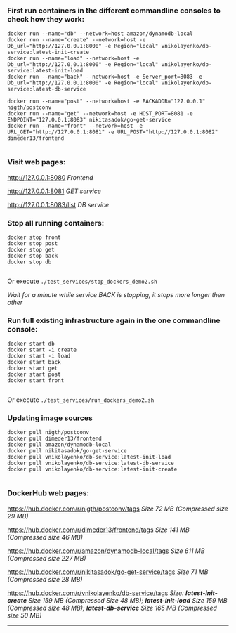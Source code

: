 ### First run containers in the different commandline consoles to check how they work:
```
docker run --name="db" --network=host amazon/dynamodb-local
docker run --name="create" --network=host -e Db_url="http://127.0.0.1:8000" -e Region="local" vnikolayenko/db-service:latest-init-create
docker run --name="load" --network=host -e Db_url="http://127.0.0.1:8000" -e Region="local" vnikolayenko/db-service:latest-init-load
docker run --name="back" --network=host -e Server_port=8083 -e Db_url="http://127.0.0.1:8000" -e Region="local" vnikolayenko/db-service:latest-db-service

docker run --name="post" --network=host -e BACKADDR="127.0.0.1" nigth/postconv
docker run --name="get" --network=host -e HOST_PORT=8081 -e ENDPOINT="127.0.0.1:8083" nikitasadok/go-get-service
docker run --name="front" --network=host -e URL_GET="http://127.0.0.1:8081" -e URL_POST="http://127.0.0.1:8082" dimeder13/frontend
 
```
### Visit web pages:

http://127.0.0.1:8080 _Frontend_

http://127.0.0.1:8081 _GET service_

http://127.0.0.1:8083/list _DB service_

### Stop all running containers:
```
docker stop front
docker stop post
docker stop get
docker stop back
docker stop db
 
```
Or execute `./test_services/stop_dockers_demo2.sh`

_Wait for a minute while service BACK is stopping, it stops more longer then other_
### Run full existing infrastructure again in the one commandline console:
```
docker start db
docker start -i create
docker start -i load
docker start back
docker start get
docker start post
docker start front
 
```
Or execute `./test_services/run_dockers_demo2.sh`

### Updating image sources
```
docker pull nigth/postconv
docker pull dimeder13/frontend
docker pull amazon/dynamodb-local
docker pull nikitasadok/go-get-service
docker pull vnikolayenko/db-service:latest-init-load
docker pull vnikolayenko/db-service:latest-db-service
docker pull vnikolayenko/db-service:latest-init-create
 
```
### DockerHub web pages:

https://hub.docker.com/r/nigth/postconv/tags _Size 72 MB (Compressed size 29 MB)_

https://hub.docker.com/r/dimeder13/frontend/tags _Size 141 MB (Compressed size 46 MB)_

https://hub.docker.com/r/amazon/dynamodb-local/tags _Size 611 MB (Compressed size 227 MB)_

https://hub.docker.com/r/nikitasadok/go-get-service/tags _Size 71 MB (Compressed size 28 MB)_

https://hub.docker.com/r/vnikolayenko/db-service/tags _Size: **latest-init-create** Size 159 MB (Compressed Size 48 MB); **latest-init-load** Size 159 MB (Compressed size 48 MB); **latest-db-service** Size 165 MB (Compressed size 50 MB)_
___

